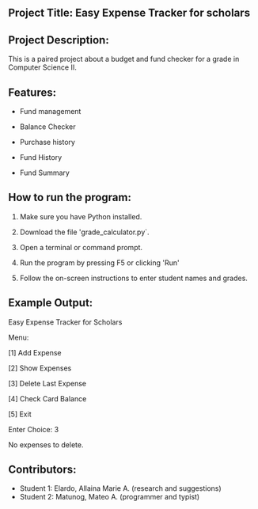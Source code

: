 ## Project Title: Easy Expense Tracker for scholars

## Project Description: 
This is a paired project about a budget and fund checker for a grade in Computer Science II.

## Features:
- Fund management

- Balance Checker

- Purchase history

- Fund History

- Fund Summary

## How to run the program:
1. Make sure you have Python installed.

2. Download the file 'grade_calculator.py`.

3. Open a terminal or command prompt.

4. Run the program by pressing F5 or clicking 'Run'

5. Follow the on-screen instructions to enter student names and grades.

## Example Output:
Easy Expense Tracker for Scholars

Menu:

[1] Add Expense

[2] Show Expenses

[3] Delete Last Expense

[4] Check Card Balance

[5] Exit

Enter Choice: 3

No expenses to delete.

## Contributors:
- Student 1: Elardo, Allaina Marie A. (research and suggestions)
- Student 2: Matunog, Mateo A. (programmer and typist)
